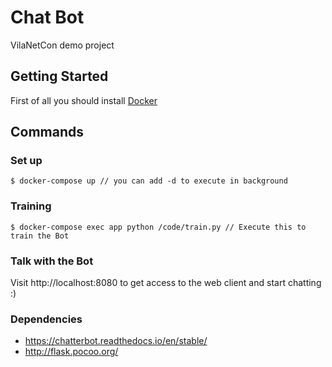 # Chat Bot
VilaNetCon demo project

## Getting Started
First of all you should install [Docker](https://docs.docker.com/engine/installation/)

## Commands
### Set up
```
$ docker-compose up // you can add -d to execute in background
```
### Training
```
$ docker-compose exec app python /code/train.py // Execute this to train the Bot
```
### Talk with the Bot
Visit http://localhost:8080 to get access to the web client and start chatting :)

### Dependencies
 * https://chatterbot.readthedocs.io/en/stable/
 * http://flask.pocoo.org/
